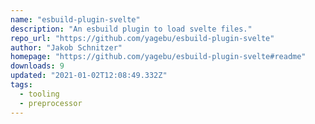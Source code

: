 ```yaml
---
name: "esbuild-plugin-svelte"
description: "An esbuild plugin to load svelte files."
repo_url: "https://github.com/yagebu/esbuild-plugin-svelte"
author: "Jakob Schnitzer"
homepage: "https://github.com/yagebu/esbuild-plugin-svelte#readme"
downloads: 9
updated: "2021-01-02T12:08:49.332Z"
tags: 
  - tooling
  - preprocessor
---
```

